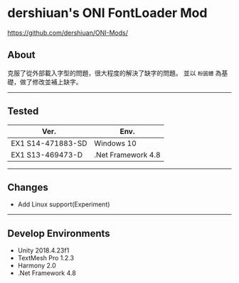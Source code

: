 # dershiuan's ONI FontLoader Mod

https://github.com/dershiuan/ONI-Mods/

## About

克服了從外部載入字型的問題，很大程度的解決了缺字的問題。
並以 `粉圓體` 為基礎，做了修改並補上缺字。

---

## Tested

| Ver. | Env.
| --- | ---
| EX1 S14-471883-SD | Windows 10 
| EX1 S13-469473-D  | .Net Framework 4.8 

---

## Changes

* Add Linux support(Experiment)

---

## Develop Environments

* Unity 2018.4.23f1
* TextMesh Pro 1.2.3
* Harmony 2.0
* .Net Framework 4.8
